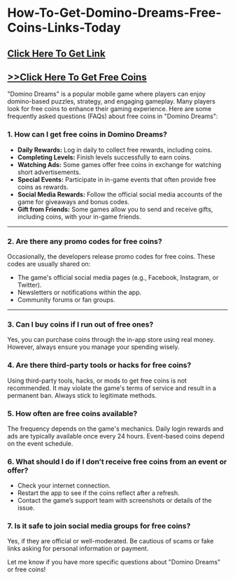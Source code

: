 # How-To-Get-Domino-Dreams-Free-Coins-Links-Today

<h2><a href="https://allresources.xyz/mcrafts.html/">Click Here To Get Link</a></h2>

<h2><a href="https://allresources.xyz/dominocoins.html/">&gt;&gt;Click Here To Get Free Coins</a></h2>

<p>"Domino Dreams" is a popular mobile game where players can enjoy domino-based puzzles, strategy, and engaging gameplay. Many players look for free coins to enhance their gaming experience. Here are some frequently asked questions (FAQs) about free coins in "Domino Dreams":</p>
<h3><strong>1. How can I get free coins in Domino Dreams?</strong></h3>
<ul>
<li><strong>Daily Rewards:</strong> Log in daily to collect free rewards, including coins.</li>
<li><strong>Completing Levels:</strong> Finish levels successfully to earn coins.</li>
<li><strong>Watching Ads:</strong> Some games offer free coins in exchange for watching short advertisements.</li>
<li><strong>Special Events:</strong> Participate in in-game events that often provide free coins as rewards.</li>
<li><strong>Social Media Rewards:</strong> Follow the official social media accounts of the game for giveaways and bonus codes.</li>
<li><strong>Gift from Friends:</strong> Some games allow you to send and receive gifts, including coins, with your in-game friends.</li>
</ul>
<hr />
<h3><strong>2. Are there any promo codes for free coins?</strong></h3>
<p>Occasionally, the developers release promo codes for free coins. These codes are usually shared on:</p>
<ul>
<li>The game's official social media pages (e.g., Facebook, Instagram, or Twitter).</li>
<li>Newsletters or notifications within the app.</li>
<li>Community forums or fan groups.</li>
</ul>
<hr />
<h3><strong>3. Can I buy coins if I run out of free ones?</strong></h3>
<p>Yes, you can purchase coins through the in-app store using real money. However, always ensure you manage your spending wisely.</p>
<h3><strong>4. Are there third-party tools or hacks for free coins?</strong></h3>
<p>Using third-party tools, hacks, or mods to get free coins is not recommended. It may violate the game's terms of service and result in a permanent ban. Always stick to legitimate methods.</p>
<h3><strong>5. How often are free coins available?</strong></h3>
<p>The frequency depends on the game's mechanics. Daily login rewards and ads are typically available once every 24 hours. Event-based coins depend on the event schedule.</p>
<h3><strong>6. What should I do if I don&rsquo;t receive free coins from an event or offer?</strong></h3>
<ul>
<li>Check your internet connection.</li>
<li>Restart the app to see if the coins reflect after a refresh.</li>
<li>Contact the game&rsquo;s support team with screenshots or details of the issue.</li>
</ul>
<h3><strong>7. Is it safe to join social media groups for free coins?</strong></h3>
<p>Yes, if they are official or well-moderated. Be cautious of scams or fake links asking for personal information or payment.</p>
<p>Let me know if you have more specific questions about "Domino Dreams" or free coins!</p>
